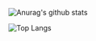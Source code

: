 
![Anurag's github stats](https://github-readme-stats.vercel.app/api?username=lazarenkoa)

![Top Langs](https://github-readme-stats.vercel.app/api/top-langs/?username=lazarenkoa&hide=TeX&layout=compact)
